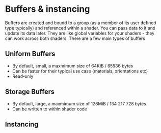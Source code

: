 # Buffers & instancing
Buffers are created and bound to a group (as a member of its user defined type typically) and referenced within a shader. You can pass data to it and update its data later. They are like global variables for your shaders - they can work across both shaders. There are a few main types of buffers

## Uniform Buffers
- By default, small, a maxmimum size of 64KiB / 65536 bytes
- Can be faster for their typical use case (materials, orientations etc)
- Read-only

## Storage Buffers
- By default, large, a maxmimum size of 128MiB / 134 217 728 bytes
- Can be written to within shader code

## Instancing
